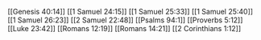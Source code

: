 [[Genesis 40:14]]
[[1 Samuel 24:15]]
[[1 Samuel 25:33]]
[[1 Samuel 25:40]]
[[1 Samuel 26:23]]
[[2 Samuel 22:48]]
[[Psalms 94:1]]
[[Proverbs 5:12]]
[[Luke 23:42]]
[[Romans 12:19]]
[[Romans 14:21]]
[[2 Corinthians 1:12]]
